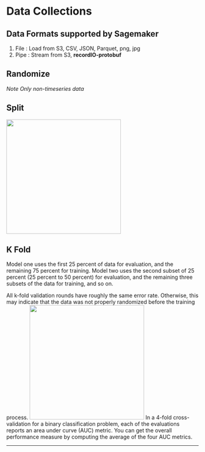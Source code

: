 
# Data Collections

## Data Formats supported by Sagemaker
1. File : Load from S3, CSV, JSON, Parquet, png, jpg
2. Pipe : Stream from S3, __recordIO-protobuf__

## Randomize
_Note Only non-timeseries data_

## Split
<img src="https://i.imgur.com/zUcDON7.png" height="300" />

## K Fold

Model one uses the first 25 percent of data for evaluation, and the remaining 75 percent for training. Model two uses the second subset of 25 percent (25 percent to 50 percent) for evaluation, and the remaining three subsets of the data for training, and so on. 

All k-fold validation rounds have roughly the same error rate. Otherwise, this may indicate that the data was not properly randomized before the training process.
<img src="https://docs.aws.amazon.com/machine-learning/latest/dg/images/image63.png" height="300" />
In a 4-fold cross-validation for a binary classification problem, each of the evaluations reports an area under curve (AUC) metric. You can get the overall performance measure by computing the average of the four AUC metrics.
**********************************************************************
